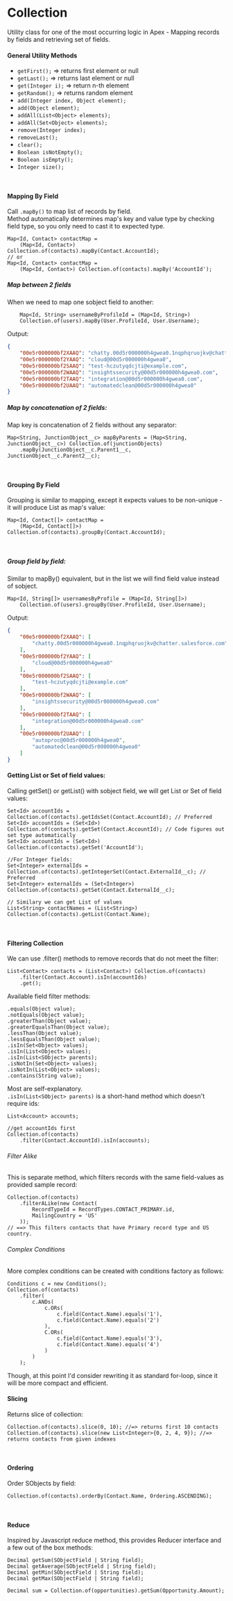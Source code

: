 # Collection

Utility class for one of the most occurring logic in Apex - Mapping records by fields
and retrieving set of fields.

#### General Utility Methods

* `getFirst();` => returns first element or null
* `getLast();` =>  returns last element or null
* `get(Integer i);` => return n-th element
* `getRandom();` => returns random element
* `add(Integer index, Object element);`
* `add(Object element);`
* `addAll(List<Object> elements);`
* `addAll(Set<Object> elements);`
* `remove(Integer index);`
* `removeLast();`
* `clear();`
* `Boolean isNotEmpty();`
* `Boolean isEmpty();`
* `Integer size();`

<br/>

#### Mapping By Field

Call `.mapBy()` to map list of records by field.  
Method automatically determines map's key and value type by checking field type, so you only need to cast it to expected type.

```apex
Map<Id, Contact> contactMap =
    (Map<Id, Contact>) Collection.of(contacts).mapBy(Contact.AccountId);
// or
Map<Id, Contact> contactMap =
    (Map<Id, Contact>) Collection.of(contacts).mapBy('AccountId');
```

##### Map between 2 fields

When we need to map one sobject field to another:

```apex
    Map<Id, String> usernameByProfileId = (Map<Id, String>)
    Collection.of(users).mapBy(User.ProfileId, User.Username);
```

Output:

```json
{
    "00e5r000000bf2XAAQ": "chatty.00d5r000000h4gwea0.1nqphqruojkv@chatter.salesforce.com",
    "00e5r000000bf2YAAQ": "cloud@00d5r000000h4gwea0",
    "00e5r000000bf2SAAQ": "test-hczutyqdcjti@example.com",
    "00e5r000000bf2WAAQ": "insightssecurity@00d5r000000h4gwea0.com",
    "00e5r000000bf2TAAQ": "integration@00d5r000000h4gwea0.com",
    "00e5r000000bf2UAAQ": "automatedclean@00d5r000000h4gwea0"
}
```

##### Map by concatenation of 2 fields:

Map key is concatenation of 2 fields without any separator:

```apex
Map<String, JunctionObject__c> mapByParents = (Map<String, JunctionObject__c>) Collection.of(junctionObjects)
    .mapBy(JunctionObject__c.Parent1__c, JunctionObject__c.Parent2__c);
```

<br/>

#### Grouping By Field

Grouping is similar to mapping, except it expects values to be non-unique - it will produce List as map's value:

```apex
Map<Id, Contact[]> contactMap =
    (Map<Id, Contact[]>) Collection.of(contacts).groupBy(Contact.AccountId);
```

<br/>

##### Group field by field:

Similar to mapBy() equivalent, but in the list we will find field value instead of sobject.

```apex
Map<Id, String[]> usernamesByProfile = (Map<Id, String[]>)
    Collection.of(users).groupBy(User.ProfileId, User.Username);
```

Output:

```json
{
    "00e5r000000bf2XAAQ": [
        "chatty.00d5r000000h4gwea0.1nqphqruojkv@chatter.salesforce.com"
    ],
    "00e5r000000bf2YAAQ": [
        "cloud@00d5r000000h4gwea0"
    ],
    "00e5r000000bf2SAAQ": [
        "test-hczutyqdcjti@example.com"
    ],
    "00e5r000000bf2WAAQ": [
        "insightssecurity@00d5r000000h4gwea0.com"
    ],
    "00e5r000000bf2TAAQ": [
        "integration@00d5r000000h4gwea0.com"
    ],
    "00e5r000000bf2UAAQ": [
        "autoproc@00d5r000000h4gwea0",
        "automatedclean@00d5r000000h4gwea0"
    ]
}
```

#### Getting List or Set of field values:

Calling getSet() or getList() with sobject field, we will get List or Set of field values:

```apex
Set<Id> accountIds = Collection.of(contacts).getIdsSet(Contact.AccountId); // Preferred
Set<Id> accountIds = (Set<Id>) Collection.of(contacts).getSet(Contact.AccountId); // Code figures out set type automatically
Set<Id> accountIds = (Set<Id>) Collection.of(contacts).getSet('AccountId');

//For Integer fields:
Set<Integer> externalIds = Collection.of(contacts).getIntegerSet(Contact.ExternalId__c); // Preferred
Set<Integer> externalIds = (Set<Integer>) Collection.of(contacts).getSet(Contact.ExternalId__c);

// Similary we can get List of values
List<String> contactNames = (List<String>) Collection.of(contacts).getList(Contact.Name);

```

<br/>

#### Filtering Collection

We can use .filter() methods to remove records that do not meet the filter:

```apex
List<Contact> contacts = (List<Contact>) Collection.of(contacts)
    .filter(Contact.Account).isIn(accountIds)
    .get();
```

Available field filter methods:

```apex
.equals(Object value);
.notEquals(Object value);
.greaterThan(Object value);
.greaterEqualsThan(Object value);
.lessThan(Object value);
.lessEqualsThan(Object value);
.isIn(Set<Object> values);
.isIn(List<Object> values);
.isIn(List<SObject> parents);
.isNotIn(Set<Object> values);
.isNotIn(List<Object> values);
.contains(String value);
```

Most are self-explanatory.  
`.isIn(List<SObject> parents)` is a short-hand method which doesn't require ids:

```apex
List<Account> accounts;

//get accountIds first
Collection.of(contacts)
    .filter(Contact.AccountId).isIn(accounts);
```

###### Filter Alike

This is separate method, which filters records with the same field-values as provided sample record:

```apex
Collection.of(contacts)
    .filterALike(new Contact(
        RecordTypeId = RecordTypes.CONTACT_PRIMARY.id,
        MailingCountry = 'US'
    ));
// ==> This filters contacts that have Primary record type and US country.
```

###### Complex Conditions

More complex conditions can be created with conditions factory as follows:

```apex
Conditions c = new Conditions();
Collection.of(contacts)
    .filter(
        c.ANDs(
            c.ORs(
                c.field(Contact.Name).equals('1'),
                c.field(Contact.Name).equals('2')
            ),
            C.ORs(
                c.field(Contact.Name).equals('3'),
                c.field(Contact.Name).equals('4')
            )
        )
    );
```

Though, at this point I'd consider rewriting it as standard for-loop, since it will be more compact and efficient.

#### Slicing

Returns slice of collection:

```apex
Collection.of(contacts).slice(0, 10); //=> returns first 10 contacts  
Collection.of(contacts).slice(new List<Integer>{0, 2, 4, 9}); //=> returns contacts from given indexes  
```

<br/>

#### Ordering

Order SObjects by field:

```apex
Collection.of(contacts).orderBy(Contact.Name, Ordering.ASCENDING);
```

<br/>

#### Reduce

Inspired by Javascript reduce method, this provides Reducer interface and a few out of the box methods:

```apex
Decimal getSum(SObjectField | String field);
Decimal getAverage(SObjectField | String field);
Decimal getMin(SObjectField | String field);
Decimal getMax(SObjectField | String field);

Decimal sum = Collection.of(opportunities).getSum(Opportunity.Amount);
```